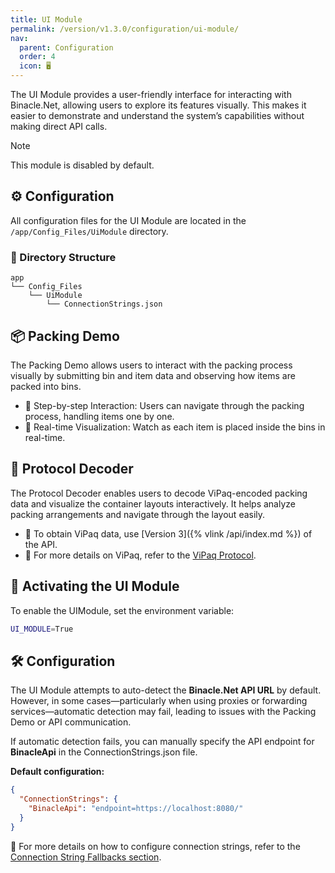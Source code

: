 ```yaml
---
title: UI Module
permalink: /version/v1.3.0/configuration/ui-module/
nav:
  parent: Configuration
  order: 4
  icon: 🖥️
---
```


The UI Module provides a user-friendly interface for interacting with Binacle.Net, allowing users to explore its features visually. This makes it easier to demonstrate and understand the system’s capabilities without making direct API calls.

> [!Note]
> This module is disabled by default.

## ⚙️ Configuration
All configuration files for the UI Module are located in the `/app/Config_Files/UiModule` directory.

### 📑 Directory Structure
```text
app
└── Config_Files
    └── UiModule
        └── ConnectionStrings.json
```

## 📦 Packing Demo
The Packing Demo allows users to interact with the packing process visually by submitting bin and item data and observing how items are packed into bins.

- 🔹 Step-by-step Interaction: Users can navigate through the packing process, handling items one by one.
- 🔹 Real-time Visualization: Watch as each item is placed inside the bins in real-time.

## 📜 Protocol Decoder
The Protocol Decoder enables users to decode ViPaq-encoded packing data and visualize the container layouts interactively. It helps analyze packing arrangements and navigate through the layout easily.

- 📌 To obtain ViPaq data, use [Version 3]({% vlink /api/index.md %}) of the API.
- 📖 For more details on ViPaq, refer to the [ViPaq Protocol](ViPaq-Protocol).

## 🔧 Activating the UI Module
To enable the UIModule, set the environment variable:
```bash
UI_MODULE=True
```

## 🛠️ Configuration
The UI Module attempts to auto-detect the **Binacle.Net API URL** by default. However, in some cases—particularly when using proxies or forwarding services—automatic detection may fail, leading to issues with the Packing Demo or API communication.

If automatic detection fails, you can manually specify the API endpoint for **BinacleApi** in the ConnectionStrings.json file.

**Default configuration:**
```json
{
  "ConnectionStrings": {
    "BinacleApi": "endpoint=https://localhost:8080/"
  }
}
```

🔗 For more details on how to configure connection strings, refer to the [Connection String Fallbacks section](../#-connection-string-fallbacks).

